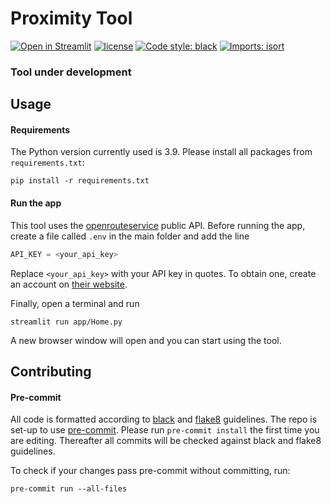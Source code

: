 # Proximity Tool

[![Open in Streamlit](https://static.streamlit.io/badges/streamlit_badge_black_white.svg)]()
[![license](https://img.shields.io/github/license/OCHA-DAP/pa-aa-toolbox.svg)](https://github.com/mapaction/proximity-tool/blob/main/LICENSE)
[![Code style: black](https://img.shields.io/badge/code%20style-black-000000.svg)](https://github.com/psf/black)
[![Imports: isort](https://img.shields.io/badge/%20imports-isort-%231674b1?style=flat&labelColor=ef8336)](https://pycqa.github.io/isort/)

### Tool under development


## Usage

#### Requirements

The Python version currently used is 3.9. Please install all packages from
``requirements.txt``:

```shell
pip install -r requirements.txt
```

#### Run the app

This tool uses the [openrouteservice](https://api.openrouteservice.org/) public API.
Before running the app, create a file called `.env` in the main folder and add the line

```python
API_KEY = <your_api_key>
```

Replace `<your_api_key>` with your API key in quotes. To obtain one, create an account on [their website](https://openrouteservice.org/dev/#/signup).

Finally, open a terminal and run

```shell
streamlit run app/Home.py
```

A new browser window will open and you can start using the tool.

## Contributing

#### Pre-commit

All code is formatted according to
[black](https://github.com/psf/black) and [flake8](https://flake8.pycqa.org/en/latest) guidelines. The repo is set-up to use [pre-commit](https://github.com/pre-commit/pre-commit). Please run ``pre-commit install`` the first time you are editing. Thereafter all commits will be checked against black and flake8 guidelines.

To check if your changes pass pre-commit without committing, run:

```shell
pre-commit run --all-files
```
